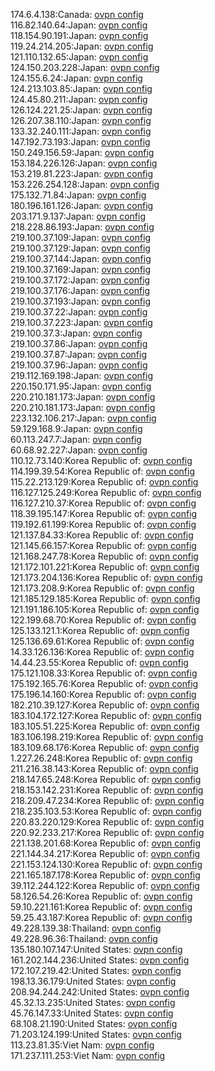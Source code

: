 174.6.4.138:Canada: [ovpn config](vpn/174_6_4_138.ovpn)  
116.82.140.64:Japan: [ovpn config](vpn/116_82_140_64.ovpn)  
118.154.90.191:Japan: [ovpn config](vpn/118_154_90_191.ovpn)  
119.24.214.205:Japan: [ovpn config](vpn/119_24_214_205.ovpn)  
121.110.132.65:Japan: [ovpn config](vpn/121_110_132_65.ovpn)  
124.150.203.228:Japan: [ovpn config](vpn/124_150_203_228.ovpn)  
124.155.6.24:Japan: [ovpn config](vpn/124_155_6_24.ovpn)  
124.213.103.85:Japan: [ovpn config](vpn/124_213_103_85.ovpn)  
124.45.80.211:Japan: [ovpn config](vpn/124_45_80_211.ovpn)  
126.124.221.25:Japan: [ovpn config](vpn/126_124_221_25.ovpn)  
126.207.38.110:Japan: [ovpn config](vpn/126_207_38_110.ovpn)  
133.32.240.111:Japan: [ovpn config](vpn/133_32_240_111.ovpn)  
147.192.73.193:Japan: [ovpn config](vpn/147_192_73_193.ovpn)  
150.249.156.59:Japan: [ovpn config](vpn/150_249_156_59.ovpn)  
153.184.226.126:Japan: [ovpn config](vpn/153_184_226_126.ovpn)  
153.219.81.223:Japan: [ovpn config](vpn/153_219_81_223.ovpn)  
153.226.254.128:Japan: [ovpn config](vpn/153_226_254_128.ovpn)  
175.132.71.84:Japan: [ovpn config](vpn/175_132_71_84.ovpn)  
180.196.161.126:Japan: [ovpn config](vpn/180_196_161_126.ovpn)  
203.171.9.137:Japan: [ovpn config](vpn/203_171_9_137.ovpn)  
218.228.86.193:Japan: [ovpn config](vpn/218_228_86_193.ovpn)  
219.100.37.109:Japan: [ovpn config](vpn/219_100_37_109.ovpn)  
219.100.37.129:Japan: [ovpn config](vpn/219_100_37_129.ovpn)  
219.100.37.144:Japan: [ovpn config](vpn/219_100_37_144.ovpn)  
219.100.37.169:Japan: [ovpn config](vpn/219_100_37_169.ovpn)  
219.100.37.172:Japan: [ovpn config](vpn/219_100_37_172.ovpn)  
219.100.37.176:Japan: [ovpn config](vpn/219_100_37_176.ovpn)  
219.100.37.193:Japan: [ovpn config](vpn/219_100_37_193.ovpn)  
219.100.37.22:Japan: [ovpn config](vpn/219_100_37_22.ovpn)  
219.100.37.223:Japan: [ovpn config](vpn/219_100_37_223.ovpn)  
219.100.37.3:Japan: [ovpn config](vpn/219_100_37_3.ovpn)  
219.100.37.86:Japan: [ovpn config](vpn/219_100_37_86.ovpn)  
219.100.37.87:Japan: [ovpn config](vpn/219_100_37_87.ovpn)  
219.100.37.96:Japan: [ovpn config](vpn/219_100_37_96.ovpn)  
219.112.169.198:Japan: [ovpn config](vpn/219_112_169_198.ovpn)  
220.150.171.95:Japan: [ovpn config](vpn/220_150_171_95.ovpn)  
220.210.181.173:Japan: [ovpn config](vpn/220_210_181_173.ovpn)  
220.210.181.173:Japan: [ovpn config](vpn/220_210_181_173.ovpn)  
223.132.106.217:Japan: [ovpn config](vpn/223_132_106_217.ovpn)  
59.129.168.9:Japan: [ovpn config](vpn/59_129_168_9.ovpn)  
60.113.247.7:Japan: [ovpn config](vpn/60_113_247_7.ovpn)  
60.68.92.227:Japan: [ovpn config](vpn/60_68_92_227.ovpn)  
110.12.73.140:Korea Republic of: [ovpn config](vpn/110_12_73_140.ovpn)  
114.199.39.54:Korea Republic of: [ovpn config](vpn/114_199_39_54.ovpn)  
115.22.213.129:Korea Republic of: [ovpn config](vpn/115_22_213_129.ovpn)  
116.127.125.249:Korea Republic of: [ovpn config](vpn/116_127_125_249.ovpn)  
116.127.210.37:Korea Republic of: [ovpn config](vpn/116_127_210_37.ovpn)  
118.39.195.147:Korea Republic of: [ovpn config](vpn/118_39_195_147.ovpn)  
119.192.61.199:Korea Republic of: [ovpn config](vpn/119_192_61_199.ovpn)  
121.137.84.33:Korea Republic of: [ovpn config](vpn/121_137_84_33.ovpn)  
121.145.66.157:Korea Republic of: [ovpn config](vpn/121_145_66_157.ovpn)  
121.168.247.78:Korea Republic of: [ovpn config](vpn/121_168_247_78.ovpn)  
121.172.101.221:Korea Republic of: [ovpn config](vpn/121_172_101_221.ovpn)  
121.173.204.136:Korea Republic of: [ovpn config](vpn/121_173_204_136.ovpn)  
121.173.208.9:Korea Republic of: [ovpn config](vpn/121_173_208_9.ovpn)  
121.185.129.185:Korea Republic of: [ovpn config](vpn/121_185_129_185.ovpn)  
121.191.186.105:Korea Republic of: [ovpn config](vpn/121_191_186_105.ovpn)  
122.199.68.70:Korea Republic of: [ovpn config](vpn/122_199_68_70.ovpn)  
125.133.121.1:Korea Republic of: [ovpn config](vpn/125_133_121_1.ovpn)  
125.136.69.61:Korea Republic of: [ovpn config](vpn/125_136_69_61.ovpn)  
14.33.126.136:Korea Republic of: [ovpn config](vpn/14_33_126_136.ovpn)  
14.44.23.55:Korea Republic of: [ovpn config](vpn/14_44_23_55.ovpn)  
175.121.108.33:Korea Republic of: [ovpn config](vpn/175_121_108_33.ovpn)  
175.192.165.76:Korea Republic of: [ovpn config](vpn/175_192_165_76.ovpn)  
175.196.14.160:Korea Republic of: [ovpn config](vpn/175_196_14_160.ovpn)  
182.210.39.127:Korea Republic of: [ovpn config](vpn/182_210_39_127.ovpn)  
183.104.172.127:Korea Republic of: [ovpn config](vpn/183_104_172_127.ovpn)  
183.105.51.225:Korea Republic of: [ovpn config](vpn/183_105_51_225.ovpn)  
183.106.198.219:Korea Republic of: [ovpn config](vpn/183_106_198_219.ovpn)  
183.109.68.176:Korea Republic of: [ovpn config](vpn/183_109_68_176.ovpn)  
1.227.26.248:Korea Republic of: [ovpn config](vpn/1_227_26_248.ovpn)  
211.216.38.143:Korea Republic of: [ovpn config](vpn/211_216_38_143.ovpn)  
218.147.65.248:Korea Republic of: [ovpn config](vpn/218_147_65_248.ovpn)  
218.153.142.231:Korea Republic of: [ovpn config](vpn/218_153_142_231.ovpn)  
218.209.47.234:Korea Republic of: [ovpn config](vpn/218_209_47_234.ovpn)  
218.235.103.53:Korea Republic of: [ovpn config](vpn/218_235_103_53.ovpn)  
220.83.220.129:Korea Republic of: [ovpn config](vpn/220_83_220_129.ovpn)  
220.92.233.217:Korea Republic of: [ovpn config](vpn/220_92_233_217.ovpn)  
221.138.201.68:Korea Republic of: [ovpn config](vpn/221_138_201_68.ovpn)  
221.144.34.217:Korea Republic of: [ovpn config](vpn/221_144_34_217.ovpn)  
221.153.124.130:Korea Republic of: [ovpn config](vpn/221_153_124_130.ovpn)  
221.165.187.178:Korea Republic of: [ovpn config](vpn/221_165_187_178.ovpn)  
39.112.244.122:Korea Republic of: [ovpn config](vpn/39_112_244_122.ovpn)  
58.126.54.26:Korea Republic of: [ovpn config](vpn/58_126_54_26.ovpn)  
59.10.221.161:Korea Republic of: [ovpn config](vpn/59_10_221_161.ovpn)  
59.25.43.187:Korea Republic of: [ovpn config](vpn/59_25_43_187.ovpn)  
49.228.139.38:Thailand: [ovpn config](vpn/49_228_139_38.ovpn)  
49.228.96.36:Thailand: [ovpn config](vpn/49_228_96_36.ovpn)  
135.180.107.147:United States: [ovpn config](vpn/135_180_107_147.ovpn)  
161.202.144.236:United States: [ovpn config](vpn/161_202_144_236.ovpn)  
172.107.219.42:United States: [ovpn config](vpn/172_107_219_42.ovpn)  
198.13.36.179:United States: [ovpn config](vpn/198_13_36_179.ovpn)  
208.94.244.242:United States: [ovpn config](vpn/208_94_244_242.ovpn)  
45.32.13.235:United States: [ovpn config](vpn/45_32_13_235.ovpn)  
45.76.147.33:United States: [ovpn config](vpn/45_76_147_33.ovpn)  
68.108.21.190:United States: [ovpn config](vpn/68_108_21_190.ovpn)  
71.203.124.199:United States: [ovpn config](vpn/71_203_124_199.ovpn)  
113.23.81.35:Viet Nam: [ovpn config](vpn/113_23_81_35.ovpn)  
171.237.111.253:Viet Nam: [ovpn config](vpn/171_237_111_253.ovpn)  
